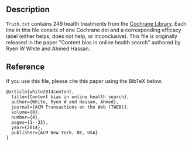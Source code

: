 ## Description

`Truth.txt` contains 249 health treatments from the [Cochrane Library](https://www.cochranelibrary.com/). Each line in this file consits of one Cochrane doi and a corresponding efficacy label (either helps, does not help, or inconclusive). This file is originally released in the paper "Content bias in online health search" authored by Ryen W White and Ahmed Hassan.

## Reference

If you use this file, please cite this paper using the BibTeX below.
```
@article{white2014content,
  title={Content bias in online health search},
  author={White, Ryen W and Hassan, Ahmed},
  journal={ACM Transactions on the Web (TWEB)},
  volume={8},
  number={4},
  pages={1--33},
  year={2014},
  publisher={ACM New York, NY, USA}
}
```
